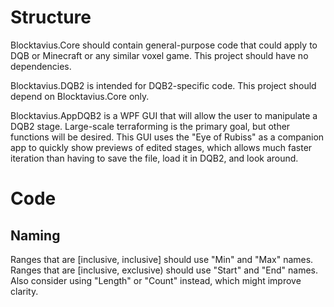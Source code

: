 # Structure
Blocktavius.Core should contain general-purpose code that could apply to DQB or Minecraft or any similar voxel game.
This project should have no dependencies.

Blocktavius.DQB2 is intended for DQB2-specific code.
This project should depend on Blocktavius.Core only.

Blocktavius.AppDQB2 is a WPF GUI that will allow the user to manipulate a DQB2 stage.
Large-scale terraforming is the primary goal, but other functions will be desired.
This GUI uses the "Eye of Rubiss" as a companion app to quickly show previews of edited stages,
which allows much faster iteration than having to save the file, load it in DQB2, and look around.

# Code
## Naming
Ranges that are [inclusive, inclusive] should use "Min" and "Max" names.
Ranges that are [inclusive, exclusive) should use "Start" and "End" names.
Also consider using "Length" or "Count" instead, which might improve clarity.
